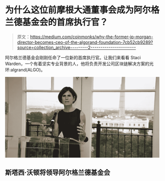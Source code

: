 # 为什么这位前摩根大通董事会成为阿尔格兰德基金会的首席执行官？

> 原文：<https://medium.com/coinmonks/why-the-former-jp-morgan-director-becomes-ceo-of-the-algorand-foundation-7cb52cb9289?source=collection_archive---------2----------------------->

阿尔格兰德基金会刚刚任命了一位新的首席执行官。让我们来看看 Staci Warden，一个有着坚实专业背景的人，他将负责开发公司区块链解决方案的光环:algrand(ALGO)。

![](img/bf550411b75a534761e465920838f9c7.png)

## 斯塔西·沃顿将领导阿尔格兰德基金会